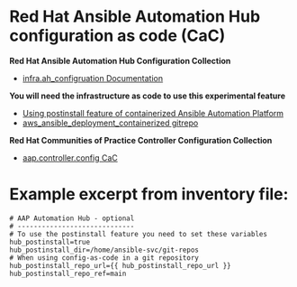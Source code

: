 # Red Hat Ansible Automation Hub configuration as code (CaC)

**Red Hat Ansible Automation Hub Configuration Collection**
- [infra.ah_configruation Documentation]( https://console.redhat.com/ansible/automation-hub/repo/validated/infra/ah_configuration/docs/ "infra.ah_configruation Documentation")

**You will need the infrastructure as code to use this experimental feature**
- [Using postinstall feature of containerized Ansible Automation Platform]( https://access.redhat.com/documentation/en-us/red_hat_ansible_automation_platform/2.4/html/containerized_ansible_automation_platform_installation_guide/aap-containerized-installation#using-postinstall_aap-containerized-installation "Using postinstall feature of containerized Ansible Automation Platform")
- [aws_ansible_deployment_containerized gitrepo]( https://github.com/ericcames/aws_ansible_deployment_containerized "aws_ansible_deployment_containerized gitrepo")

**Red Hat Communities of Practice Controller Configuration Collection**
- [aap.controller.config CaC]( https://github.com/ericcames/aap.controller.config "aap.controller.config CaC")

Example excerpt from inventory file:
===========
```
# AAP Automation Hub - optional
# -----------------------------
# To use the postinstall feature you need to set these variables
hub_postinstall=true
hub_postinstall_dir=/home/ansible-svc/git-repos
# When using config-as-code in a git repository
hub_postinstall_repo_url={{ hub_postinstall_repo_url }}
hub_postinstall_repo_ref=main
```